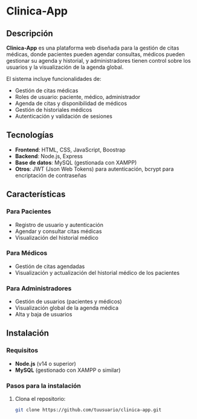# Clinica-App

## Descripción

**Clinica-App** es una plataforma web diseñada para la gestión de citas médicas, donde pacientes pueden agendar consultas, médicos pueden gestionar su agenda y historial, y administradores tienen control sobre los usuarios y la visualización de la agenda global.

El sistema incluye funcionalidades de:
- Gestión de citas médicas
- Roles de usuario: paciente, médico, administrador
- Agenda de citas y disponibilidad de médicos
- Gestión de historiales médicos
- Autenticación y validación de sesiones

## Tecnologías

- **Frontend**: HTML, CSS, JavaScript,  Boostrap
- **Backend**: Node.js, Express
- **Base de datos**: MySQL (gestionada con XAMPP)
- **Otros**: JWT (Json Web Tokens) para autenticación, bcrypt para encriptación de contraseñas

## Características

### Para Pacientes
- Registro de usuario y autenticación
- Agendar y consultar citas médicas
- Visualización del historial médico

### Para Médicos
- Gestión de citas agendadas
- Visualización y actualización del historial médico de los pacientes

### Para Administradores
- Gestión de usuarios (pacientes y médicos)
- Visualización global de la agenda médica
- Alta y baja de usuarios

## Instalación

### Requisitos
- **Node.js** (v14 o superior)
- **MySQL** (gestionado con XAMPP o similar)

### Pasos para la instalación

1. Clona el repositorio:
   ```bash
   git clone https://github.com/tuusuario/clinica-app.git
